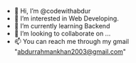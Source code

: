 - 👋 Hi, I’m @codewithabdur
- 👀 I’m interested in Web Developing.
- 🌱 I’m currently learning Backend
- 💞️ I’m looking to collaborate on ...
- 📫 You can reach me through my gmail "abdurrahmankhan2003@gmail.com" 

<!---
codewithabdur/codewithabdur is a ✨ special ✨ repository because its `README.md` (this file) appears on your GitHub profile.
You can click the Preview link to take a look at your changes.
--->
